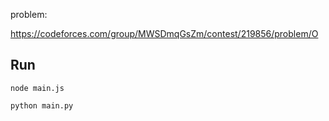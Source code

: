 problem: 

https://codeforces.com/group/MWSDmqGsZm/contest/219856/problem/O

## Run

```
node main.js
```

```
python main.py
```